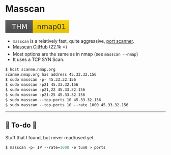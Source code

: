 # Masscan

[![nmap01](../../../../_badges/thm/nmap01.svg)](https://tryhackme.com/room/nmap01)

<div class="row row-cols-lg-2"><div class="align-self-center">

* `masscan` is a relatively fast, quite aggressive, [port scanner](/cybersecurity/red-team/s2.discovery/techniques/network/port_scanning.md).
* [Masscan GitHub](https://github.com/robertdavidgraham/masscan) (22.1k ⭐)
* Most options are the same as in nmap (see `masscan --nmap`)
* It uses a TCP SYN Scan.
</div><div>

```shell!
$ host scanme.nmap.org  
scanme.nmap.org has address 45.33.32.156
$ sudo masscan -p- 45.33.32.156
$ sudo masscan -p21 45.33.32.156
$ sudo masscan -p21,22 45.33.32.156
$ sudo masscan -p21-25 45.33.32.156
$ sudo masscan --top-ports 10 45.33.32.156
$ sudo masscan --top-ports 10 --rate 1000 45.33.32.156
```
</div></div>

<hr class="sep-both">

## 👻 To-do 👻

Stuff that I found, but never read/used yet.

<div class="row row-cols-lg-2"><div>

```ps
$ masscan -p- IP --rate=1000 -e tun0 > ports
```
</div><div>
</div></div>